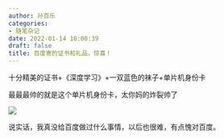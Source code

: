 ```yaml
---
author: 孙百乐
categories:
- 随笔杂记
date: 2022-01-14 10:00:39
draft: false
title: 百度寄的证书和礼品，惊喜！
---
```


十分精美的证书+《深度学习》+一双蓝色的袜子+单片机身份卡

最最最帅的就是这个单片机身份卡，太你妈的炸裂帅了

![](https://myblog-1257298572.cos.ap-shanghai.myqcloud.com/mypic/wp-content/uploads/2022/01/团长证书-1024x768.jpg)

说实话，我真没给百度做过什么事情，以后也很难，有点愧对百度。
